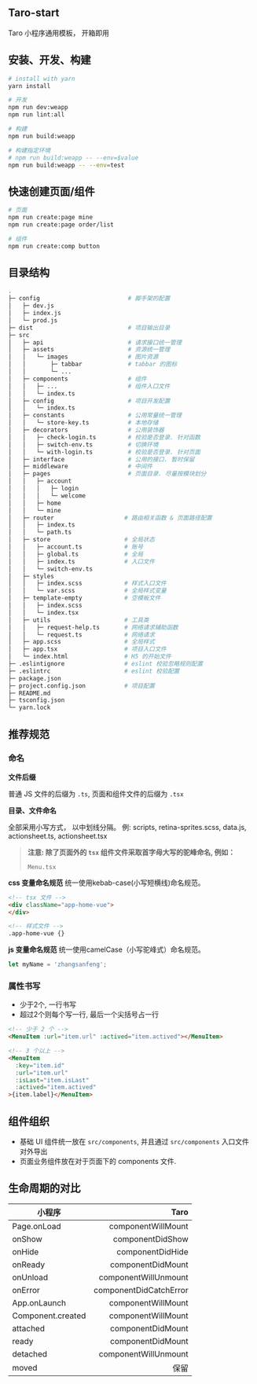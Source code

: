 ## Taro-start
Taro 小程序通用模板， 开箱即用


## 安装、开发、构建

```bash
# install with yarn
yarn install

# 开发
npm run dev:weapp
npm run lint:all

# 构建
npm run build:weapp

# 构建指定环境
# npm run build:weapp -- --env=$value
npm run build:weapp -- --env=test
```

## 快速创建页面/组件
```bash
# 页面
npm run create:page mine
npm run create:page order/list

# 组件
npm run create:comp button
```


## 目录结构
```bash
.
├─ config                         # 脚手架的配置
│   ├─ dev.js
│   ├─ index.js
│   └─ prod.js
├─ dist                           # 项目输出目录
├─ src
│   ├─ api                        # 请求接口统一管理
│   ├─ assets                     # 资源统一管理
│   │   └─ images                 # 图片资源
│   │       ├─ tabbar             # tabbar 的图标
│   │       └─ ...
│   ├─ components                 # 组件
│   │   ├─ ...                    # 组件入口文件
│   │   └─ index.ts
│   ├─ config                     # 项目开发配置
│   │   └─ index.ts
│   ├─ constants                  # 公用常量统一管理
│   │   └─ store-key.ts           # 本地存储
│   ├─ decorators                 # 公用装饰器
│   │   ├─ check-login.ts         # 校验是否登录. 针对函数
│   │   ├─ switch-env.ts          # 切换环境
│   │   └─ with-login.ts          # 校验是否登录. 针对页面
│   ├─ interface                  # 公用的接口. 暂时保留
│   ├─ middleware                 # 中间件
│   ├─ pages                      # 页面目录. 尽量按模块划分
│   │   ├─ account
│   │   │   ├─ login
│   │   │   └─ welcome
│   │   ├─ home
│   │   └─ mine
│   ├─ router                    # 路由相关函数 & 页面路径配置
│   │   ├─ index.ts
│   │   └─ path.ts
│   ├─ store                     # 全局状态
│   │   ├─ account.ts            # 账号
│   │   ├─ global.ts             # 全局
│   │   ├─ index.ts              # 入口文件
│   │   └─ switch-env.ts
│   ├─ styles
│   │   ├─ index.scss            # 样式入口文件
│   │   └─ var.scss              # 全局样式变量
│   ├─ template-empty            # 空模板文件
│   │   ├─ index.scss
│   │   └─ index.tsx
│   ├─ utils                     # 工具类
│   │   ├─ request-help.ts       # 网络请求辅助函数
│   │   └─ request.ts            # 网络请求
│   ├─ app.scss                  # 全局样式
│   ├─ app.tsx                   # 项目入口文件
│   └─ index.html                # H5 的开始文件
├─ .eslintignore                 # eslint 校验忽略规则配置
├─ .eslintrc                     # eslint 校验配置
├─ package.json
├─ project.config.json           # 项目配置
├─ README.md
├─ tsconfig.json
└─ yarn.lock
```


## 推荐规范

### 命名

**文件后缀**

普通 JS 文件的后缀为 `.ts`, 页面和组件文件的后缀为 `.tsx` 

**目录、文件命名**

全部采用小写方式， 以中划线分隔。
例: scripts, retina-sprites.scss, data.js, actionsheet.ts, actionsheet.tsx

> **注意: 除了页面外的 `tsx` 组件文件采取首字母大写的驼峰命名, 例如：**
> ```
> Menu.tsx
> ```


**css 变量命名规范**
统一使用kebab-case(小写短横线)命名规范。

```html
<!-- tsx 文件 -->
<div className="app-home-vue">
</div>

<!-- 样式文件 -->
.app-home-vue {}
```

**js 变量命名规范**
统一使用camelCase（小写驼峰式）命名规范。

```js
let myName = 'zhangsanfeng';
```

### 属性书写
- 少于2个, 一行书写
- 超过2个则每个写一行, 最后一个尖括号占一行
 
```html
<!-- 少于 2 个 -->
<MenuItem :url="item.url" :actived="item.actived"></MenuItem>

<!-- 3 个以上 -->
<MenuItem
  :key="item.id"
  :url="item.url"
  :isLast="item.isLast"
  :actived="item.actived"
>{item.label}</MenuItem>
```


## 组件组织

- 基础 UI 组件统一放在 `src/components`, 并且通过 `src/components` 入口文件对外导出
- 页面业务组件放在对于页面下的 components 文件.


## 生命周期的对比

| 小程序 | Taro |
|-|-:|
| Page.onLoad | componentWillMount |
| onShow | componentDidShow |
| onHide | componentDidHide |
| onReady | componentDidMount |
| onUnload | componentWillUnmount |
| onError | componentDidCatchError |
| App.onLaunch | componentWillMount |
| Component.created | componentWillMount |
| attached | componentDidMount |
| ready | componentDidMount |
| detached | componentWillUnmount |
| moved | 保留 |
